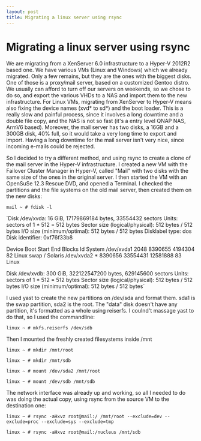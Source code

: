 ```yaml
---
layout: post
title: Migrating a linux server using rsync
---
```


Migrating a linux server using rsync
=======

We are migrating from a XenServer 6.0 infrastructure to a Hyper-V 2012R2 based one. We have various VMs (Linux and Windows) which we already migrated.
Only a few remains, but they are the ones with the biggest disks. One of those is a proxy/mail server, based on a customized Gentoo distro.
We usually can afford to turn off our servers on weekends, so we chose to do so, and export the various VHDs to a NAS and import them to the new infrastructure.
For Linux VMs, migrating from XenServer to Hyper-V means also fixing the device names (xvd* to sd*) and the boot loader.
This is a really slow and painful process, since it involves a long downtime and a double file copy, and the NAS is not so fast (it's a entry level QNAP NAS, ArmV6 based).
Moreover, the mail server has two disks, a 16GB and a 300GB disk, 40% full, so it would take a very long time to export and import. Having a long downtime for the mail server isn't very nice, since incoming e-mails could be rejected.

So I decided to try a different method, and using rsync to create a clone of the mail server in the Hyper-V infrastructure.
I created a new VM with the Failover Cluster Manager in Hyper-V, called "Mail" with two disks with the same size of the ones in the original server.
I then started the VM with an OpenSuSe 12.3 Rescue DVD, and opened a Terminal.
I checked the partitions and the file systems on the old mail server, then created them on the new disks:
 
`mail ~ # fdisk -l`

`Disk /dev/xvda: 16 GiB, 17179869184 bytes, 33554432 sectors
Units: sectors of 1 * 512 = 512 bytes
Sector size (logical/physical): 512 bytes / 512 bytes
I/O size (minimum/optimal): 512 bytes / 512 bytes
Disklabel type: dos
Disk identifier: 0xf76f33b8

Device     Boot     Start       End   Blocks  Id System
/dev/xvda1           2048   8390655  4194304  82 Linux swap / Solaris
/dev/xvda2 *      8390656  33554431 12581888  83 Linux


Disk /dev/xvdb: 300 GiB, 322122547200 bytes, 629145600 sectors
Units: sectors of 1 * 512 = 512 bytes
Sector size (logical/physical): 512 bytes / 512 bytes
I/O size (minimum/optimal): 512 bytes / 512 bytes`


I used yast to create the new partitions on /dev/sda and format them. sda1 is the swap partition, sda2 is the root.
The "data" disk doesn't have any partition, it's formatted as a whole using reiserfs. I coulnd't massage yast to do that, so I used the commandline:

`linux ~ # mkfs.reiserfs /dev/sdb`

Then I mounted the freshly created filesystems inside /mnt

`linux ~ # mkdir /mnt/root`

`linux ~ # mkdir /mnt/sdb`

`linux ~ # mount /dev/sda2 /mnt/root`

`linux ~ # mount /dev/sdb /mnt/sdb`

The network interface was already up and working, so all I needed to do was doing the actual copy, using rsync from the source VM to the destination one:

`linux ~ # rsync -aHxvz root@mail:/ /mnt/root --exclude=dev --exclude=proc --exclude=sys --exclude=tmp`

`linux ~ # rsync -aHxvz root@mail:/nucleus /mnt/sdb`



